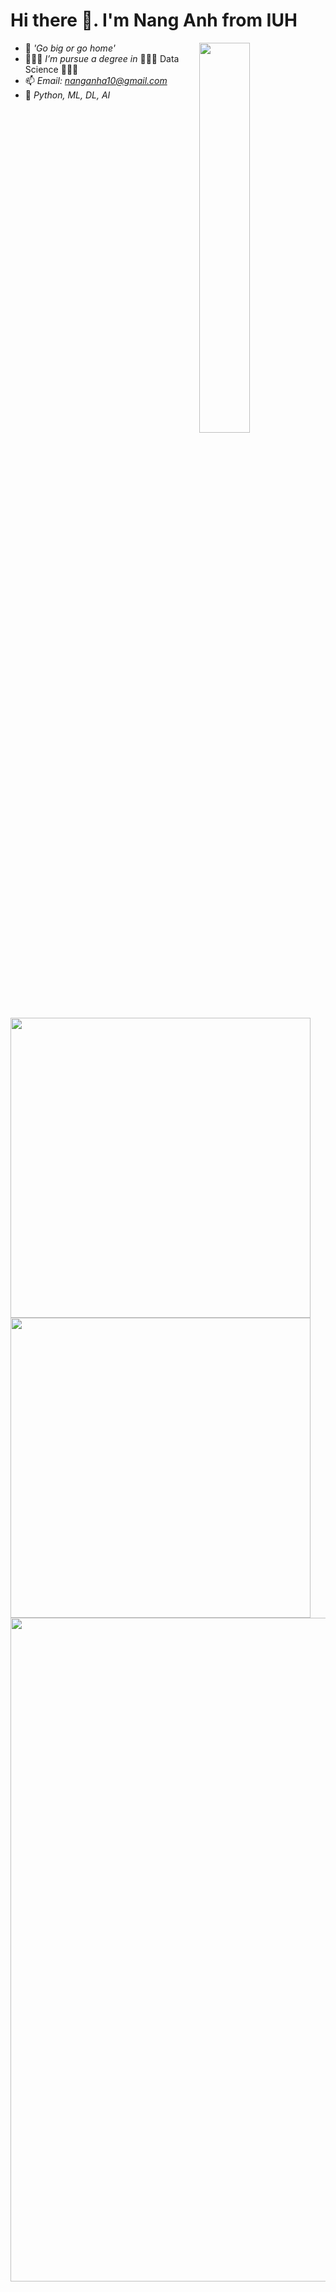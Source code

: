 # Hi there 👋. I'm Nang Anh from IUH
<img  align="right" width="40%"  src="https://user-images.githubusercontent.com/105137720/210086652-55b3a78e-82f6-4841-8b9c-461e9718dc5d.gif" />

- 💭 *'Go big or go home'*
- 🙋🏻‍♂️ *I’m pursue a degree in* 🧑🏻‍🔬 Data Science 🧑🏻‍💻
- 📫 *Email: nanganha10@gmail.com*
- 🤩 *Python, ML, DL, AI*

<br>

<div align=left>
  <a href="#" title="NangAnhIUH">
    <img align="left" width="480" src="https://github-readme-stats.vercel.app/api?username=NangAnhIUH&show_icons=true&hide=contribs" />
  </a>
 
<br>

</div>
  <a href="#" title="NangAnhIUH">
<img align = "left" width="480" src="https://github-readme-stats.vercel.app/api/top-langs/?username=NangAnhIUH&layout=compact&show_icons=true" style="vertical-align: top;" />
  </a>
 
<br>

<img align="left" width="1062" src="https://user-images.githubusercontent.com/105137720/210564901-782ffa8c-b289-4ca5-b664-b9d3b9c057d0.gif" />

